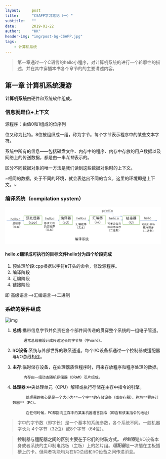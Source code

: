 ```yaml
---
layout:     post
title:      "CSAPP学习笔记（一）"
subtitle:   ""
date:       2019-01-22
author:     "HK"
header-img: "img/post-bg-CSAPP.jpg"
tags:
    - 计算机系统
---
```


>第一章通过一个C语言的hello小程序，对计算机系统的进行一个轮廓性的描述，并在其中穿插本书各个章节的的主要讲述内容。

## 第一章 计算机系统漫游

**计算机系统**由硬件和系统软件组成。

### 信息就是位+上下文

源程序：由值0和1组成的位序列

位又称为比特。8位被组织成一组，称为字节。每个字节表示程序中的某些文本字符。

系统中所有的信息——包括磁盘文件、内存中的程序、内存中存放的用户数据以及网络上的传送数据，都是由一串*比特*表示的。

区分不同数据对象的唯一方法是我们读到这些数据对象时的上下文。

~相同的数据，处于不同的环境，就会表达出不同的含义，这里的环境即是上下文。~

### 编译系统（compilation system）

![img](https://github.com/Hkaren78/Hkaren78.github.io/raw/master/img/in-post/CSAPP1/cs.png)

#### hello.c翻译成可执行的目标文件hello分为四个阶段完成

1. 预处理阶段:cpp根据以字符#开头的命令，修改源程序。
2. 编译阶段
3. 汇编阶段
4. 链接阶段

即 高级语言—>汇编语言—>二进制

### 系统的硬件组成

![img](https://github.com/Hkaren78/Hkaren78.github.io/raw/master/img/in-post/CSAPP1/post-bg-system.png)

1. **总线**:携带信息字节并负责在各个部件间传递的贯穿整个系统的一组电子管道。

			通常总线被设计成传送定长的字节块（字word）。
2. **I/O设备**:系统与外部世界的联系通道。每个I/O设备都通过一个控制器或适配器与I/O总线相连。
3. **主存**:临时储存设备，在处理器质性程序时，用来存放程序和程序处理的数据。

			内存由一组动态随机存储器（DRAM）芯片组成。
4. **处理器**:中央处理单元（CPU）解释或执行存储在主存中指令的引擎。

			 处理器的核心是是一个大小为**一个字**的存储设备（或寄存器），称为**程序计数器**（PC）。

			 在任何时候，PC都指向主存中的某条机器语言指令（即含有该条指令的地址）

>字中的字节数（即字长）是一个基本的系统参数，各个系统不同。一般机器字长为 4个字节（32位）或8个字节（64位）。

>**控制器与适配器之间的区别主要在于它们的封装方式。** ***控制器***是I/O设备本身或者系统的主印制电路板（主板）上的芯片组。***适配器***是一块插在主板插槽上的卡。但两者功能均为在I/O总线和I/O设备之间传递消息。